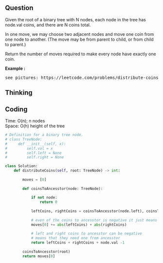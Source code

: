 ## Question
Given the root of a binary tree with N nodes, each node in the tree has node.val coins, and there are N coins total.<br>

In one move, we may choose two adjacent nodes and move one coin from one node to another.  (The move may be from parent to child, or from child to parent.)<br>

Return the number of moves required to make every node have exactly one coin.<br>

**Example :**   
<pre>
see pictures: https://leetcode.com/problems/distribute-coins-in-binary-tree/
</pre>

## Thinking


## Coding
Time: O(n); n nodes</br>
Space: O(h) height of the tree
```python
# Definition for a binary tree node.
# class TreeNode:
#     def __init__(self, x):
#         self.val = x
#         self.left = None
#         self.right = None

class Solution:
    def distributeCoins(self, root: TreeNode) -> int:
        
        moves = [0]
        
        def coinsToAncesstor(node: TreeNode):
            
            if not node:
                return 0
            
            leftCoins, rightCoins = coinsToAncesstor(node.left), coinsToAncesstor(node.right)
            
            # even of the coins to ancesstor is negative it just means the direction is opposite
            moves[0] += abs(leftCoins) + abs(rightCoins)
            
            # left and right coins to ancesstor can be negative
            # means that they need one from ancesstor
            return leftCoins + rightCoins + node.val -1
        
        coinsToAncesstor(root)
        return moves[0]
        
```

